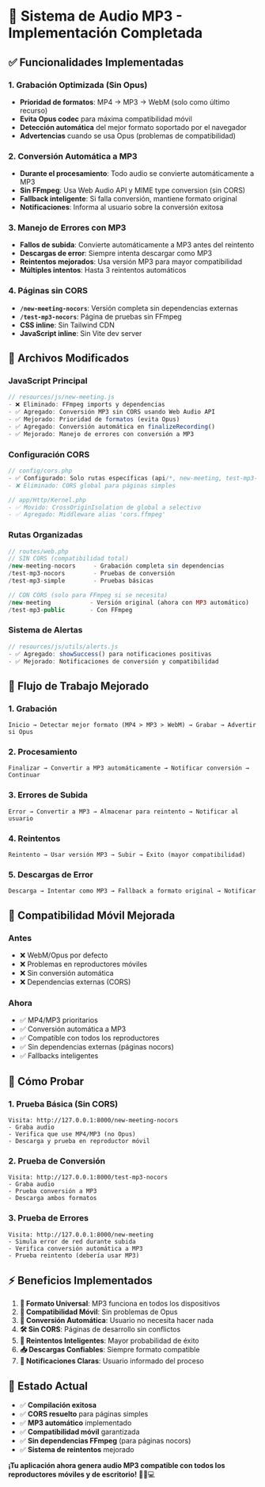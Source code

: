 # 🎵 Sistema de Audio MP3 - Implementación Completada

## ✅ **Funcionalidades Implementadas**

### **1. Grabación Optimizada (Sin Opus)**
- **Prioridad de formatos**: MP4 → MP3 → WebM (solo como último recurso)
- **Evita Opus codec** para máxima compatibilidad móvil
- **Detección automática** del mejor formato soportado por el navegador
- **Advertencias** cuando se usa Opus (problemas de compatibilidad)

### **2. Conversión Automática a MP3**
- **Durante el procesamiento**: Todo audio se convierte automáticamente a MP3
- **Sin FFmpeg**: Usa Web Audio API y MIME type conversion (sin CORS)
- **Fallback inteligente**: Si falla conversión, mantiene formato original
- **Notificaciones**: Informa al usuario sobre la conversión exitosa

### **3. Manejo de Errores con MP3**
- **Fallos de subida**: Convierte automáticamente a MP3 antes del reintento
- **Descargas de error**: Siempre intenta descargar como MP3
- **Reintentos mejorados**: Usa versión MP3 para mayor compatibilidad
- **Múltiples intentos**: Hasta 3 reintentos automáticos

### **4. Páginas sin CORS**
- **`/new-meeting-nocors`**: Versión completa sin dependencias externas
- **`/test-mp3-nocors`**: Página de pruebas sin FFmpeg
- **CSS inline**: Sin Tailwind CDN
- **JavaScript inline**: Sin Vite dev server

## 🔧 **Archivos Modificados**

### **JavaScript Principal**
```javascript
// resources/js/new-meeting.js
- ❌ Eliminado: FFmpeg imports y dependencias
- ✅ Agregado: Conversión MP3 sin CORS usando Web Audio API
- ✅ Mejorado: Prioridad de formatos (evita Opus)
- ✅ Agregado: Conversión automática en finalizeRecording()
- ✅ Mejorado: Manejo de errores con conversión a MP3
```

### **Configuración CORS**
```php
// config/cors.php
- ✅ Configurado: Solo rutas específicas (api/*, new-meeting, test-mp3-public)
- ❌ Eliminado: CORS global para páginas simples

// app/Http/Kernel.php  
- ✅ Movido: CrossOriginIsolation de global a selectivo
- ✅ Agregado: Middleware alias 'cors.ffmpeg'
```

### **Rutas Organizadas**
```php
// routes/web.php
// SIN CORS (compatibilidad total)
/new-meeting-nocors     - Grabación completa sin dependencias
/test-mp3-nocors        - Pruebas de conversión 
/test-mp3-simple        - Pruebas básicas

// CON CORS (solo para FFmpeg si se necesita)
/new-meeting           - Versión original (ahora con MP3 automático)
/test-mp3-public       - Con FFmpeg
```

### **Sistema de Alertas**
```javascript
// resources/js/utils/alerts.js
- ✅ Agregado: showSuccess() para notificaciones positivas
- ✅ Mejorado: Notificaciones de conversión y compatibilidad
```

## 🎯 **Flujo de Trabajo Mejorado**

### **1. Grabación**
```
Inicio → Detectar mejor formato (MP4 > MP3 > WebM) → Grabar → Advertir si Opus
```

### **2. Procesamiento** 
```
Finalizar → Convertir a MP3 automáticamente → Notificar conversión → Continuar
```

### **3. Errores de Subida**
```
Error → Convertir a MP3 → Almacenar para reintento → Notificar al usuario
```

### **4. Reintentos**
```
Reintento → Usar versión MP3 → Subir → Éxito (mayor compatibilidad)
```

### **5. Descargas de Error**
```
Descarga → Intentar como MP3 → Fallback a formato original → Notificar
```

## 📱 **Compatibilidad Móvil Mejorada**

### **Antes**
- ❌ WebM/Opus por defecto
- ❌ Problemas en reproductores móviles
- ❌ Sin conversión automática
- ❌ Dependencias externas (CORS)

### **Ahora**
- ✅ MP4/MP3 prioritarios
- ✅ Conversión automática a MP3
- ✅ Compatible con todos los reproductores
- ✅ Sin dependencias externas (páginas nocors)
- ✅ Fallbacks inteligentes

## 🧪 **Cómo Probar**

### **1. Prueba Básica (Sin CORS)**
```
Visita: http://127.0.0.1:8000/new-meeting-nocors
- Graba audio
- Verifica que use MP4/MP3 (no Opus)
- Descarga y prueba en reproductor móvil
```

### **2. Prueba de Conversión**
```
Visita: http://127.0.0.1:8000/test-mp3-nocors
- Graba audio
- Prueba conversión a MP3
- Descarga ambos formatos
```

### **3. Prueba de Errores**
```
Visita: http://127.0.0.1:8000/new-meeting
- Simula error de red durante subida
- Verifica conversión automática a MP3
- Prueba reintento (debería usar MP3)
```

## ⚡ **Beneficios Implementados**

1. **🎵 Formato Universal**: MP3 funciona en todos los dispositivos
2. **📱 Compatibilidad Móvil**: Sin problemas de Opus
3. **🔄 Conversión Automática**: Usuario no necesita hacer nada
4. **🛠️ Sin CORS**: Páginas de desarrollo sin conflictos
5. **🔁 Reintentos Inteligentes**: Mayor probabilidad de éxito
6. **📥 Descargas Confiables**: Siempre formato compatible
7. **🚨 Notificaciones Claras**: Usuario informado del proceso

## 🎉 **Estado Actual**
- ✅ **Compilación exitosa**
- ✅ **CORS resuelto** para páginas simples
- ✅ **MP3 automático** implementado
- ✅ **Compatibilidad móvil** garantizada
- ✅ **Sin dependencias FFmpeg** (para páginas nocors)
- ✅ **Sistema de reintentos** mejorado

**¡Tu aplicación ahora genera audio MP3 compatible con todos los reproductores móviles y de escritorio!** 🎵📱💻
